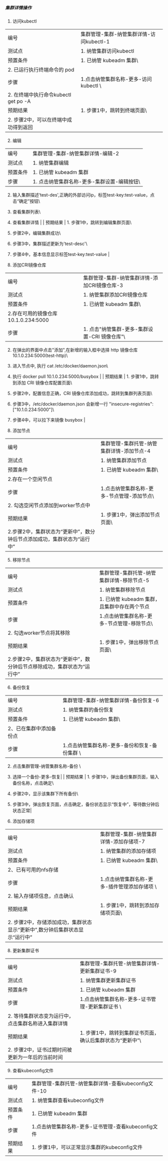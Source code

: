 ##### 集群详情操作

1. 访问kubectl

|||
| ---- | ---- |
| 编号 | 集群管理-集群-纳管集群详情-访问kubectl-1 |
| 测试点 | 1. 纳管集群访问kubectl |
| 预置条件 | 1. 已纳管 kubeadm 集群\
2. 已运行执行终端命令的 pod |
| 步骤 | 1.点击纳管集群名称-更多-访问kubectl \
2. 在终端中执行命令kubectl get po -A |
| 预期结果 | 1. 步骤1中，跳转到终端页面\
2. 步骤2中，可以在终端中成功得到返回 |

2. 编辑

|||
| ---- | ---- |
| 编号 | 集群管理-集群-纳管集群详情-编辑-2 |
| 测试点 | 1. 纳管集群编辑 |
| 预置条件 | 1. 已纳管 kubeadm 集群 |
| 步骤 | 1. 点击纳管集群名称-更多-集群设置-编辑按钮\
2. 输入集群描述‘test-des',正确的外部访问ip，标签test-key:test-value，点击“确定”按钮\
3. 查看集群列表\
4. 查看集群详情 |
| 预期结果 | 1. 步骤1中，跳转到编辑集群页面\
2. 步骤2中，编辑集群成功\
3. 步骤3中，集群描述更新为'test-desc'\
4. 步骤4中，基本信息显示标签test-key:test-value |

3. 添加CRI镜像仓库

|||
| ---- | ---- |
| 编号 | 集群管理-集群-纳管集群详情-添加CRI镜像仓库-3 |
| 测试点 | 1. 纳管集群添加CRI镜像仓库 |
| 预置条件 | 1. 已纳管 kubeadm 集群\
2.存在可用的镜像仓库10.1.0.234:5000 |
| 步骤 | 1. 点击"纳管集群-更多-集群设置-CRI 镜像仓库"\
2. 在弹出的界面中点击"添加",在新增的输入框中选择 http 镜像仓库 10.1.0.234:5000(test-http)\
3. 进入节点中, 执行 cat /etc/docker/daemon.json\
4. 执行 docker pull 10.1.0.234:5000/busybox |
| 预期结果 | 1. 步骤1中，跳转到添加 CRI 镜像仓库配置页面\
2. 步骤2中，配置信息正确，CRI 镜像仓库添加成功，跳转到集群列表页面\
3. 步骤3中，/etc/docker/daemon.json 会新增一行 "insecure-registries": ["10.1.0.234:5000"]\
4. 步骤4中，可以拉下来镜像 busybox |

4. 添加节点

|||
| ---- | ---- |
| 编号 | 集群管理-集群托管-纳管集群详情-添加节点-4 |
| 测试点 | 1. 纳管集群添加节点 |
| 预置条件 | 1. 已纳管 kubeadm 集群\
2.存在一个空闲节点 |
| 步骤 | 1.点击纳管集群名称-更多-节点管理-添加节点\
2. 勾选空闲节点添加到worker节点中|
| 预期结果 | 1. 步骤1中，弹出添加节点页面\
2.步骤2中，集群状态为“更新中”，数分钟后节点添加成功，集群状态为“运行中” |

5. 移除节点

|||
| ---- | ---- |
| 编号 | 集群管理-集群托管-纳管集群详情-移除节点-5 |
| 测试点 | 1. 纳管集群移除节点 |
| 预置条件 | 1. 已纳管 kubeadm 集群，且集群中存在两个节点 |
| 步骤 | 1.点击纳管集群名称-更多-节点管理-移除节点\
2. 勾选worker节点将其移除|
| 预期结果 | 1. 步骤1中，弹出移除节点页面\
2.步骤2中，集群状态为“更新中”，数分钟后节点移除成功，集群状态为“运行中” |

6. 备份恢复

|||
| ---- | ---- |
| 编号 | 集群管理-集群-纳管集群详情-备份恢复-6 |
| 测试点 | 1. 纳管集群的备份恢复 |
| 预置条件 | 1. 已纳管 kubeadm 集群\
2、已在集群中添加备份点 |
| 步骤 | 1.点击纳管集群名称-更多-备份和恢复-备份集群 \
2. 点击集群管理-纳管集群名称-备份 \
3. 选择一个备份-更多-恢复|
| 预期结果 | 1. 步骤1中，弹出备份集群页面，输入备份名称，点击确定\
2. 步骤2中，显示该集群下所有备份\
3. 步骤3中，弹出恢复页面，点击确定，备份状态显示“恢复中”，等待数分钟后状态正常|

7. 添加存储项

|||
| ---- | ---- |
| 编号 | 集群管理-集群-纳管集群详情-添加存储项-7 |
| 测试点 | 1. 纳管集群的添加存储项 |
| 预置条件 | 1. 已纳管 kubeadm 集群\
2、已有可用的nfs存储 |
| 步骤 | 1.点击纳管集群名称-更多-插件管理添加存储项 \
2. 输入存储项信息，点击确认 |
| 预期结果 | 1. 步骤1中，跳转到添加存储项页面\
2. 步骤2中，存储添加成功，集群状态显示“更新中”,数分钟后集群状态显示“运行中”|

8. 更新集群证书

|||
| ---- | ---- |
| 编号 | 集群管理-集群托管-纳管集群详情-更新集群证书-9 |
| 测试点 | 1. 纳管集群更新集群证书 |
| 预置条件 | 1. 已纳管 kubeadm 集群 |
| 步骤 | 1.点击纳管集群名称-更多-证书管理-更新集群证书 \
2. 等待集群状态变为运行中，点击集群名称进入集群详情 |
| 预期结果 | 1. 步骤1中，跳转到集群证书页面，确认后集群状态为“更新中”\
2. 步骤2中，证书过期时间被更新为一年后的当前时间 |

9. 查看kubeconfig文件

|||
| ---- | ---- |
| 编号 | 集群管理-集群托管-纳管集群详情-查看kubeconfig文件-10 |
| 测试点 | 1. 纳管集群查看kubeconfig文件 |
| 预置条件 | 1. 已纳管 kubeadm 集群 |
| 步骤 | 1.点击纳管集群名称-更多-证书管理-查看kubeconfig文件 |
| 预期结果 | 1. 步骤1中，可以正常显示集群的kubeconfig文件 |
